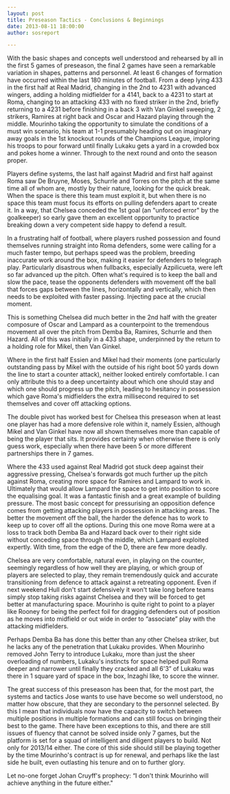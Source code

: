 ```yaml
---
layout: post
title: Preseason Tactics - Conclusions & Beginnings
date: 2013-08-11 18:00:00
author: sosreport

--- 
```


With the basic shapes and concepts well understood and rehearsed by all in the first 5 games of preseason, the final 2 games have seen a remarkable variation in shapes, patterns and personnel. At least 6 changes of formation have occurred within the last 180 minutes of football. From a deep lying 433 in the first half at Real Madrid, changing in the 2nd to 4231 with advanced wingers, adding a holding midfielder for a 4141, back to a 4231 to start at Roma, changing to an attacking 433 with no fixed striker in the 2nd, briefly returning to a 4231 before finishing in a back 3 with Van Ginkel sweeping, 2 strikers, Ramires at right back and Oscar and Hazard playing through the middle. Mourinho taking the opportunity to simulate the conditions of a must win scenario, his team at 1-1 presumably heading out on imaginary away goals in the 1st knockout rounds of the Champions League, imploring his troops to pour forward until finally Lukaku gets a yard in a crowded box and pokes home a winner. Through to the next round and onto the season proper.

Players define systems, the last half against Madrid and first half against Roma saw De Bruyne, Moses, Schurrle and Torres on the pitch at the same time all of whom are, mostly by their nature, looking for the quick break. When the space is there this team must exploit it, but when there is no space this team must focus its efforts on pulling defenders apart to create it. In a way, that Chelsea conceded the 1st goal (an "unforced error" by the goalkeeper) so early gave them an excellent opportunity to practice breaking down a very competent side happy to defend a result.

In a frustrating half of football, where players rushed possession and found themselves running straight into Roma defenders, some were calling  for a much faster tempo, but perhaps speed was the problem, breeding inaccurate work around the box, making it easier for defenders to telegraph play. Particularly disastrous when fullbacks, especially Azpilicueta, were left so far advanced up the pitch. Often what's required is to keep the ball and slow the pace, tease the opponents defenders with movement off the ball that forces gaps between the lines, horizontally and vertically, which then needs to be exploited with faster passing. Injecting pace at the crucial moment.

This is something Chelsea did much better in the 2nd half with the greater composure of Oscar and Lampard as a counterpoint to the tremendous movement all over the pitch from Demba Ba, Ramires, Schurrle and then Hazard. All of this was initially in a 433 shape, underpinned by the return to a holding role for Mikel, then Van Ginkel.

Where in the first half Essien and Mikel had their moments (one particularly outstanding pass by Mikel with the outside of his right boot 50 yards down the line to start a counter attack), neither looked entirely comfortable. I can only attribute this to a deep uncertainty about which one should stay and which one should progress up the pitch, leading to hesitancy in possession which gave Roma's midfielders the extra millisecond required to set themselves and cover off attacking options.

The double pivot has worked best for Chelsea this preseason when at least one player has had a more defensive role within it, namely Essien, although Mikel and Van Ginkel have now all shown themselves more than capable of being the player that sits. It provides certainty when otherwise there is only guess work, especially when there have been 5 or more different partnerships there in 7 games.

Where the 433 used against Real Madrid got stuck deep against their aggressive pressing, Chelsea's forwards got much further up the pitch against Roma, creating more space for Ramires and Lampard to work in. Ultimately that would allow Lampard the space to get into position to score the equalising goal. It was a fantastic finish and a great example of building pressure. The most basic concept for pressurising an opposition defence comes from getting attacking players in possession in attacking areas. The better the movement off the ball, the harder the defence has to work to keep up to cover off all the options. During this one move Roma were at a loss to track both Demba Ba and Hazard back over to their right side without conceding space through the middle, which Lampard exploited expertly. With time, from the edge of the D, there are few more deadly.

Chelsea are very comfortable, natural even, in playing on the counter, seemingly regardless of how well they are playing, or which group of players are selected to play, they remain tremendously quick and accurate transitioning from defence to attack against a retreating opponent. Even if next weekend Hull don't start defensively it won't take long before teams simply stop taking risks against Chelsea and they will be forced to get better at manufacturing space. Mourinho is quite right to point to a player like Rooney for being the perfect foil for dragging defenders out of position as he moves into midfield or out wide in order to “associate” play with the attacking midfielders.

Perhaps Demba Ba has done this better than any other Chelsea striker, but he lacks any of the penetration that Lukaku provides. When Mourinho removed John Terry to introduce Lukaku, more than just the sheer overloading of numbers, Lukaku's instincts for space helped pull Roma deeper and narrower until finally they cracked and all 6'3” of Lukaku was there in 1 square yard of space in the box, Inzaghi like, to score the winner.

The great success of this preseason has been that, for the most part, the systems and tactics Jose wants to use have become so well understood, no matter how obscure, that they are secondary to the personnel selected. By this I mean that individuals now have the capacity to switch between multiple positions in multiple formations and can still focus on bringing their best to the game. There have been exceptions to this, and there are still issues of fluency that cannot be solved inside only 7 games, but the platform is set for a squad of intelligent and diligent players to build. Not only for 2013/14 either. The core of this side should still be playing together by the time Mourinho's contract is up for renewal, and perhaps like the last side he built, even outlasting his tenure and on to further glory.

Let no-one forget Johan Cruyff's prophecy: “I don't think Mourinho will achieve anything in the future either." 

